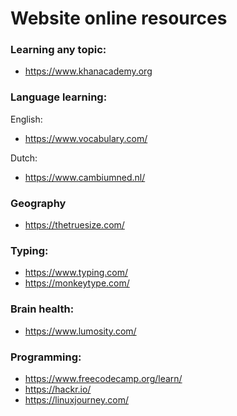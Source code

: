 # Website online resources

### Learning any topic:
- https://www.khanacademy.org
  
### Language learning:
English:
- https://www.vocabulary.com/

Dutch:
- https://www.cambiumned.nl/

### Geography
- https://thetruesize.com/
  
### Typing:
- https://www.typing.com/
- https://monkeytype.com/

### Brain health:
- https://www.lumosity.com/

### Programming:
- https://www.freecodecamp.org/learn/
- https://hackr.io/
- https://linuxjourney.com/
